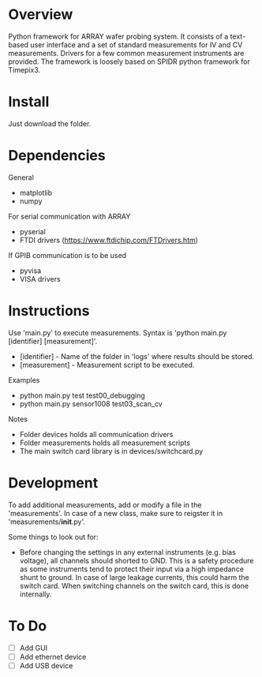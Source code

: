 # Overview
Python framework for ARRAY wafer probing system. It consists of a text-based 
user interface and a set of standard measurements for IV and CV measurements.
Drivers for a few common measurement instruments are provided. 
The framework is loosely based on SPIDR python framework for Timepix3.


# Install
Just download the folder.


# Dependencies
General
* matplotlib
* numpy

For serial communication with ARRAY
* pyserial
* FTDI drivers (https://www.ftdichip.com/FTDrivers.htm)

If GPIB communication is to be used
* pyvisa
* VISA drivers


# Instructions
Use 'main.py' to execute measurements. Syntax is 'python main.py [identifier] [measurement]'.

* [identifier] - Name of the folder in 'logs' where results should be stored.
* [measurement] - Measurement script to be executed.

Examples

* python main.py test test00_debugging
* python main.py sensor1008 test03_scan_cv


Notes

* Folder devices holds all communication drivers
* Folder measurements holds all measurement scripts
* The main switch card library is in devices/switchcard.py


# Development

To add additional measurements, add or modify a file in the 'measurements'.
In case of a new class, make sure to reigster it in 'measurements/__init__.py'.

Some things to look out for:
* Before changing the settings in any external instruments (e.g. bias voltage), all channels should shorted to GND. This is a safety procedure as some instruments tend to protect their input via a high impedance shunt to ground. In case of large leakage currents, this could harm the switch card. When switching channels on the switch card, this is done internally. 


# To Do

- [ ] Add GUI
- [ ] Add ethernet device
- [ ] Add USB device
